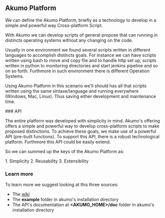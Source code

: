 ## Akumo Platform

We can define the Akumo Platform, briefly as a technology to develop in a simple and powerful way Cross-platform Script.
<p>
With Akumo we can develop scripts of general propose that can running in distincts operating systems without any changing on the code. 
</p>
Usually in one environment we found several scripts written in different languages to accomplish distincts goals. For instance we can have scripts written using bash to move and copy file and to handle http set up, scripts written in python to monitoring directories and start jenkins pipeline and so on so forth. Furthmore in such environment there is different Operation Systems.
<p>
Using Akumo Platform in this scenario we'll should has all that scripts written using the same sintaxe/language and running everywhere (Windows, Mac, Linux). Thus saving either development and maintenance time.
</p>
### API

The entire platform was developed with simplicity in mind. Akumo's offering offers a simple and powerful way to develop cross-platform scripts to make proposed distinctions. To achieve these goals, we make use of a powerful API (pre-built functions). To support this API, there is a robust technological platform. Furthmore this API could be easily extend. 
<p>
So we can summed up the keys of the Akumo Platform as:
</p>
1. Simplicity
2. Reusability
3. Extensibility

### Learn more

To learn more we suggest looking at this three sources:
* The <a href='https://github.com/akumoplatform/akumo/wiki'>wiki</a>
* The **example** folder in akumo's installation directory
* The API's documentation at **<AKUMO_HOME>/doc** folder in akumo's installation directory 
